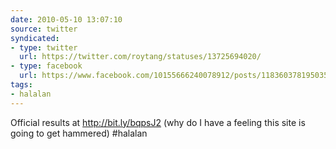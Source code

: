 ```yaml
---
date: 2010-05-10 13:07:10
source: twitter
syndicated:
- type: twitter
  url: https://twitter.com/roytang/statuses/13725694020/
- type: facebook
  url: https://www.facebook.com/10155666240078912/posts/118360378195035
tags:
- halalan
---
```


Official results at http://bit.ly/bqpsJ2 (why do I have a feeling this site is going to get hammered) #halalan